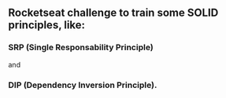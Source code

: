 ## Rocketseat challenge to train some SOLID principles, like:

### SRP (Single Responsability Principle)

and

### DIP (Dependency Inversion Principle).
